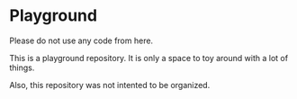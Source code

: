 # Playground

Please do not use any code from here.

This is a playground repository. It is only a space to toy around with a lot of things.

Also, this repository was not intented to be organized.
